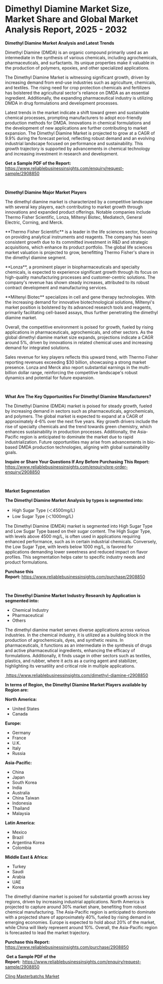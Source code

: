 <p><h1>Dimethyl Diamine Market Size, Market Share and Global Market Analysis Report, 2025 - 2032</h1></p><p><strong>Dimethyl Diamine Market Analysis and Latest Trends</strong></p>
<p><p>Dimethyl Diamine (DMDA) is an organic compound primarily used as an intermediate in the synthesis of various chemicals, including agrochemicals, pharmaceuticals, and surfactants. Its unique properties make it valuable in the production of polymers, epoxies, and other specialized applications.</p><p>The Dimethyl Diamine Market is witnessing significant growth, driven by increasing demand from end-use industries such as agriculture, chemicals, and textiles. The rising need for crop protection chemicals and fertilizers has bolstered the agricultural sector's reliance on DMDA as an essential ingredient. Additionally, the expanding pharmaceutical industry is utilizing DMDA in drug formulations and development processes.</p><p>Latest trends in the market indicate a shift toward green and sustainable chemical processes, prompting manufacturers to adopt eco-friendly production methods for DMDA. Innovations in chemical formulations and the development of new applications are further contributing to market expansion. The Dimethyl Diamine Market is projected to grow at a CAGR of 9.9% during the forecast period, reflecting robust demand and an evolving industrial landscape focused on performance and sustainability. This growth trajectory is supported by advancements in chemical technology and increasing investment in research and development.</p></p>
<p><strong>Get a Sample PDF of the Report:&nbsp;</strong> <a href="https://www.reliablebusinessinsights.com/enquiry/request-sample/2908850?utm_campaign=3366&utm_medium=2&utm_source=Github&utm_content=ia&utm_term=12032025&utm_id=dimethyl-diamine">https://www.reliablebusinessinsights.com/enquiry/request-sample/2908850</a></p>
<p>&nbsp;</p>
<p><strong>Dimethyl Diamine Major Market Players</strong></p>
<p><p>The dimethyl diamine market is characterized by a competitive landscape with several key players, each contributing to market growth through innovations and expanded product offerings. Notable companies include Thermo Fisher Scientific, Lonza, Miltenyi Biotec, Mediatech, General Electric, Corning, and Merck.</p><p>**Thermo Fisher Scientific** is a leader in the life sciences sector, focusing on providing analytical instruments and reagents. The company has seen consistent growth due to its committed investment in R&D and strategic acquisitions, which enhance its product portfolio. The global life sciences market valuation is projected to grow, benefitting Thermo Fisher's share in the dimethyl diamine segment.</p><p>**Lonza**, a prominent player in biopharmaceuticals and specialty chemicals, is expected to experience significant growth through its focus on high-quality manufacturing processes and customer-centric solutions. The company's revenue has shown steady increases, attributed to its robust contract development and manufacturing services.</p><p>**Miltenyi Biotec** specializes in cell and gene therapy technologies. With the increasing demand for innovative biotechnological solutions, Miltenyi's market position is bolstered by its advanced research tools and reagents, primarily facilitating cell-based assays, thus further penetrating the dimethyl diamine market.</p><p>Overall, the competitive environment is poised for growth, fueled by rising applications in pharmaceuticals, agrochemicals, and other sectors. As the global dimethyl diamine market size expands, projections indicate a CAGR around 5%, driven by innovations in related chemical uses and increasing demand for integrated solutions.</p><p>Sales revenue for key players reflects this upward trend, with Thermo Fisher reporting revenues exceeding $30 billion, showcasing a strong market presence. Lonza and Merck also report substantial earnings in the multi-billion dollar range, reinforcing the competitive landscape's robust dynamics and potential for future expansion.</p></p>
<p>&nbsp;</p>
<p><strong>What Are The Key Opportunities For Dimethyl Diamine Manufacturers?</strong></p>
<p><p>The Dimethyl Diamine (DMDA) market is poised for steady growth, fueled by increasing demand in sectors such as pharmaceuticals, agrochemicals, and polymers. The global market is expected to expand at a CAGR of approximately 4-6% over the next five years. Key growth drivers include the rise of specialty chemicals and the trend towards green chemistry, which enhances sustainability in production processes. Additionally, the Asia-Pacific region is anticipated to dominate the market due to rapid industrialization. Future opportunities may arise from advancements in bio-based DMDA production technologies, aligning with global sustainability goals.</p></p>
<p><strong>Inquire or Share Your Questions If Any Before Purchasing This Report:</strong> <a href="https://www.reliablebusinessinsights.com/enquiry/pre-order-enquiry/2908850?utm_campaign=3366&utm_medium=2&utm_source=Github&utm_content=ia&utm_term=12032025&utm_id=dimethyl-diamine">https://www.reliablebusinessinsights.com/enquiry/pre-order-enquiry/2908850</a></p>
<p>&nbsp;</p>
<p><strong>Market Segmentation</strong></p>
<p><strong>The Dimethyl Diamine Market Analysis by types is segmented into:</strong></p>
<p><ul><li>High Sugar Type (＜4500mg/L)</li><li>Low Sugar Type (＜1000mg/L)</li></ul></p>
<p><p>The Dimethyl Diamine (DMDA) market is segmented into High Sugar Type and Low Sugar Type based on their sugar content. The High Sugar Type, with levels above 4500 mg/L, is often used in applications requiring enhanced performance, such as in certain industrial chemicals. Conversely, the Low Sugar Type, with levels below 1000 mg/L, is favored for applications demanding lower sweetness and reduced impact on flavor profiles. This segmentation helps cater to specific industry needs and product formulations.</p></p>
<p><strong>Purchase this Report:&nbsp;</strong><a href="https://www.reliablebusinessinsights.com/purchase/2908850?utm_campaign=3366&utm_medium=2&utm_source=Github&utm_content=ia&utm_term=12032025&utm_id=dimethyl-diamine">https://www.reliablebusinessinsights.com/purchase/2908850</a></p>
<p>&nbsp;</p>
<p><strong>The Dimethyl Diamine Market Industry Research by Application is segmented into:</strong></p>
<p><ul><li>Chemical Industry</li><li>Pharmaceutical</li><li>Others</li></ul></p>
<p><p>The dimethyl diamine market serves diverse applications across various industries. In the chemical industry, it is utilized as a building block in the production of agrochemicals, dyes, and synthetic resins. In pharmaceuticals, it functions as an intermediate in the synthesis of drugs and active pharmaceutical ingredients, enhancing the efficacy of formulations. Additionally, it finds usage in other sectors such as textiles, plastics, and rubber, where it acts as a curing agent and stabilizer, highlighting its versatility and critical role in multiple applications.</p></p>
<p><a href="https://www.reliablebusinessinsights.com/dimethyl-diamine-r2908850?utm_campaign=3366&utm_medium=2&utm_source=Github&utm_content=ia&utm_term=12032025&utm_id=dimethyl-diamine">&nbsp;https://www.reliablebusinessinsights.com/dimethyl-diamine-r2908850</a></p>
<p><strong>In terms of Region, the Dimethyl Diamine Market Players available by Region are:</strong></p>
<p>
    <p> <strong> North America: </strong>
        <ul>
            <li>United States</li>
            <li>Canada</li>
        </ul>
        </p> 
    <p> <strong> Europe: </strong>
        <ul>
            <li>Germany</li>
            <li>France</li>
            <li>U.K.</li>
            <li>Italy</li>
            <li>Russia</li>
        </ul>
        </p> 
    <p> <strong> Asia-Pacific: </strong>
        <ul>
            <li>China</li>
            <li>Japan</li>
            <li>South Korea</li>
            <li>India</li>
            <li>Australia</li>
            <li>China Taiwan</li>
            <li>Indonesia</li>
            <li>Thailand</li>
            <li>Malaysia</li>
        </ul>
        </p> 
    <p> <strong> Latin America: </strong>
        <ul>
            <li>Mexico</li>
            <li>Brazil</li>
            <li>Argentina Korea</li>
            <li>Colombia</li>
        </ul>
        </p> 
    <p> <strong> Middle East & Africa: </strong>
        <ul>
            <li>Turkey</li>
            <li>Saudi</li>
            <li>Arabia</li>
            <li>UAE</li>
            <li>Korea</li>
        </ul>
    </p>
    </p>
<p><p>The dimethyl diamine market is poised for substantial growth across key regions, driven by increasing industrial applications. North America is projected to capture around 30% market share, benefiting from robust chemical manufacturing. The Asia-Pacific region is anticipated to dominate with a projected share of approximately 40%, fueled by rising demand in emerging economies. Europe is expected to hold about 20% of the market, while China will likely represent around 10%. Overall, the Asia-Pacific region is forecasted to lead the market trajectory.</p></p>
<p><strong>Purchase this Report: </strong><a href="https://www.reliablebusinessinsights.com/purchase/2908850?utm_campaign=3366&utm_medium=2&utm_source=Github&utm_content=ia&utm_term=12032025&utm_id=dimethyl-diamine">https://www.reliablebusinessinsights.com/purchase/2908850</a></p>
<p>&nbsp;<strong>Get a Sample PDF of the Report:&nbsp;&nbsp;</strong><a href="https://www.reliablebusinessinsights.com/enquiry/request-sample/2908850?utm_campaign=3366&utm_medium=2&utm_source=Github&utm_content=ia&utm_term=12032025&utm_id=dimethyl-diamine">https://www.reliablebusinessinsights.com/enquiry/request-sample/2908850</a></p>
<p><strong></strong></p>
<p><p><a href="https://github.com/aertsfecto0h/Market-Research-Report-List-1/blob/main/cling-masterbatchs-market.md?utm_campaign=3366&utm_medium=2&utm_source=Github&utm_content=ia&utm_term=12032025&utm_id=dimethyl-diamine">Cling Masterbatchs Market</a></p></p>